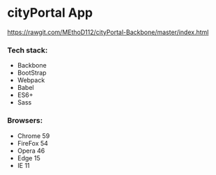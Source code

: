 # cityPortal App
https://rawgit.com/MEthoD112/cityPortal-Backbone/master/index.html

### Tech stack:
 * Backbone
 * BootStrap
 * Webpack
 * Babel
 * ES6+
 * Sass
 
 ### Browsers:
 * Chrome 59
 * FireFox 54
 * Opera 46
 * Edge 15
 * IE 11
